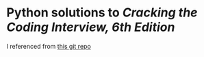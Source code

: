 # Python solutions to *Cracking the Coding Interview, 6th Edition*

I referenced from [this git repo](https://github.com/careercup/CtCI-6th-Edition-Python)
